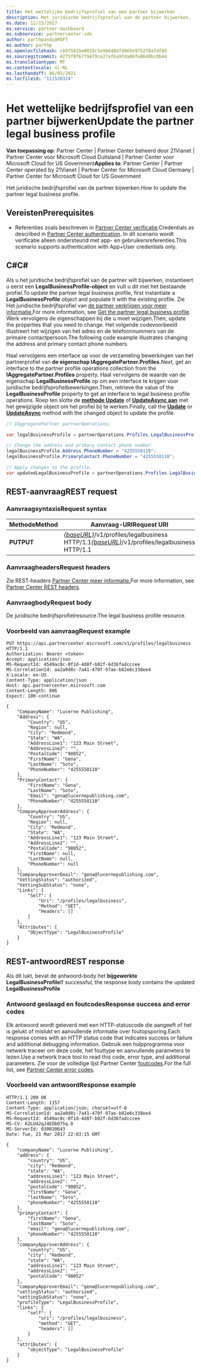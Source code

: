 ```yaml
---
title: Het wettelijke bedrijfsprofiel van een partner bijwerken
description: Het juridische bedrijfsprofiel van de partner bijwerken.
ms.date: 12/15/2017
ms.service: partner-dashboard
ms.subservice: partnercenter-sdk
author: parthpandyaMSFT
ms.author: parthp
ms.openlocfilehash: cb9f5815e0019c5e9b648dfd865e9752f0afdf05
ms.sourcegitcommit: 4275f9f67f9479ce27af6a9fda96fe86d0bc0b44
ms.translationtype: MT
ms.contentlocale: nl-NL
ms.lasthandoff: 06/05/2021
ms.locfileid: "111530324"
---
```

# <a name="update-the-partner-legal-business-profile"></a><span data-ttu-id="c1978-103">Het wettelijke bedrijfsprofiel van een partner bijwerken</span><span class="sxs-lookup"><span data-stu-id="c1978-103">Update the partner legal business profile</span></span>

<span data-ttu-id="c1978-104">**Van toepassing op**: Partner Center | Partner Center beheerd door 21Vianet | Partner Center voor Microsoft Cloud Duitsland | Partner Center voor Microsoft Cloud for US Government</span><span class="sxs-lookup"><span data-stu-id="c1978-104">**Applies to**: Partner Center | Partner Center operated by 21Vianet | Partner Center for Microsoft Cloud Germany | Partner Center for Microsoft Cloud for US Government</span></span>

<span data-ttu-id="c1978-105">Het juridische bedrijfsprofiel van de partner bijwerken.</span><span class="sxs-lookup"><span data-stu-id="c1978-105">How to update the partner legal business profile.</span></span>

## <a name="prerequisites"></a><span data-ttu-id="c1978-106">Vereisten</span><span class="sxs-lookup"><span data-stu-id="c1978-106">Prerequisites</span></span>

- <span data-ttu-id="c1978-107">Referenties zoals beschreven in [Partner Center verificatie](partner-center-authentication.md).</span><span class="sxs-lookup"><span data-stu-id="c1978-107">Credentials as described in [Partner Center authentication](partner-center-authentication.md).</span></span> <span data-ttu-id="c1978-108">In dit scenario wordt verificatie alleen ondersteund met app- en gebruikersreferenties.</span><span class="sxs-lookup"><span data-stu-id="c1978-108">This scenario supports authentication with App+User credentials only.</span></span>

## <a name="c"></a><span data-ttu-id="c1978-109">C\#</span><span class="sxs-lookup"><span data-stu-id="c1978-109">C\#</span></span>

<span data-ttu-id="c1978-110">Als u het juridische bedrijfsprofiel van de partner wilt bijwerken, instantieert u eerst een **LegalBusinessProfile-object** en vult u dit met het bestaande profiel.</span><span class="sxs-lookup"><span data-stu-id="c1978-110">To update the partner legal business profile, first instantiate a **LegalBusinessProfile** object and populate it with the existing profile.</span></span> <span data-ttu-id="c1978-111">Zie Het juridische bedrijfsprofiel van [de partner verkrijgen voor meer informatie.](get-legal-business-profile.md)</span><span class="sxs-lookup"><span data-stu-id="c1978-111">For more information, see [Get the partner legal business profile](get-legal-business-profile.md).</span></span> <span data-ttu-id="c1978-112">Werk vervolgens de eigenschappen bij die u moet wijzigen.</span><span class="sxs-lookup"><span data-stu-id="c1978-112">Then, update the properties that you need to change.</span></span> <span data-ttu-id="c1978-113">Het volgende codevoorbeeld illustreert het wijzigen van het adres en de telefoonnummers van de primaire contactpersoon.</span><span class="sxs-lookup"><span data-stu-id="c1978-113">The following code example illustrates changing the address and primary contact phone numbers.</span></span>

<span data-ttu-id="c1978-114">Haal vervolgens een interface op voor de verzameling bewerkingen van het partnerprofiel van **de eigenschap IAggregatePartner.Profiles.**</span><span class="sxs-lookup"><span data-stu-id="c1978-114">Next, get an interface to the partner profile operations collection from the **IAggregatePartner.Profiles** property.</span></span> <span data-ttu-id="c1978-115">Haal vervolgens de waarde van de eigenschap **LegalBusinessProfile** op om een interface te krijgen voor juridische bedrijfsprofielbewerkingen.</span><span class="sxs-lookup"><span data-stu-id="c1978-115">Then, retrieve the value of the **LegalBusinessProfile** property to get an interface to legal business profile operations.</span></span> <span data-ttu-id="c1978-116">Roep ten slotte de [**methode Update**](/dotnet/api/microsoft.store.partnercenter.profiles.ilegalbusinessprofile.update) of [**UpdateAsync aan**](/dotnet/api/microsoft.store.partnercenter.profiles.ilegalbusinessprofile.updateasync) met het gewijzigde object om het profiel bij te werken.</span><span class="sxs-lookup"><span data-stu-id="c1978-116">Finally, call the [**Update**](/dotnet/api/microsoft.store.partnercenter.profiles.ilegalbusinessprofile.update) or [**UpdateAsync**](/dotnet/api/microsoft.store.partnercenter.profiles.ilegalbusinessprofile.updateasync) method with the changed object to update the profile.</span></span>

``` csharp
// IAggregatePartner partnerOperations;

var legalBusinessProfile = partnerOperations.Profiles.LegalBusinessProfile.Get();

// Change the address and primary contact phone number.
legalBusinessProfile.Address.PhoneNumber = "4255550110";
legalBusinessProfile.PrimaryContact.PhoneNumber = "4255550110";

// Apply changes to the profile.
var updatedLegalBusinessProfile = partnerOperations.Profiles.LegalBusinessProfile.Update(legalBusinessProfile);
```

## <a name="rest-request"></a><span data-ttu-id="c1978-117">REST-aanvraag</span><span class="sxs-lookup"><span data-stu-id="c1978-117">REST request</span></span>

### <a name="request-syntax"></a><span data-ttu-id="c1978-118">Aanvraagsyntaxis</span><span class="sxs-lookup"><span data-stu-id="c1978-118">Request syntax</span></span>

| <span data-ttu-id="c1978-119">Methode</span><span class="sxs-lookup"><span data-stu-id="c1978-119">Method</span></span>  | <span data-ttu-id="c1978-120">Aanvraag-URI</span><span class="sxs-lookup"><span data-stu-id="c1978-120">Request URI</span></span>                                                                    |
|---------|--------------------------------------------------------------------------------|
| <span data-ttu-id="c1978-121">**PUT**</span><span class="sxs-lookup"><span data-stu-id="c1978-121">**PUT**</span></span> | <span data-ttu-id="c1978-122">[*{baseURL}*](partner-center-rest-urls.md)/v1/profiles/legalbusiness HTTP/1.1</span><span class="sxs-lookup"><span data-stu-id="c1978-122">[*{baseURL}*](partner-center-rest-urls.md)/v1/profiles/legalbusiness HTTP/1.1</span></span> |

### <a name="request-headers"></a><span data-ttu-id="c1978-123">Aanvraagheaders</span><span class="sxs-lookup"><span data-stu-id="c1978-123">Request headers</span></span>

<span data-ttu-id="c1978-124">Zie REST-headers [Partner Center meer informatie.](headers.md)</span><span class="sxs-lookup"><span data-stu-id="c1978-124">For more information, see [Partner Center REST headers](headers.md).</span></span>

### <a name="request-body"></a><span data-ttu-id="c1978-125">Aanvraagbody</span><span class="sxs-lookup"><span data-stu-id="c1978-125">Request body</span></span>

<span data-ttu-id="c1978-126">De juridische bedrijfsprofielresource.</span><span class="sxs-lookup"><span data-stu-id="c1978-126">The legal business profile resource.</span></span>

### <a name="request-example"></a><span data-ttu-id="c1978-127">Voorbeeld van aanvraag</span><span class="sxs-lookup"><span data-stu-id="c1978-127">Request example</span></span>

```http
PUT https://api.partnercenter.microsoft.com/v1/profiles/legalbusiness HTTP/1.1
Authorization: Bearer <token>
Accept: application/json
MS-RequestId: 4549ac0c-0f1d-4d8f-b02f-6d36fadcccee
MS-CorrelationId: aa2a0d8c-7a41-470f-97ae-b82e6c338ee4
X-Locale: en-US
Content-Type: application/json
Host: api.partnercenter.microsoft.com
Content-Length: 806
Expect: 100-continue

{
    "CompanyName": "Lucerne Publishing",
    "Address": {
        "Country": "US",
        "Region": null,
        "City": "Redmond",
        "State": "WA",
        "AddressLine1": "123 Main Street",
        "AddressLine2": "",
        "PostalCode": "98052",
        "FirstName": "Gena",
        "LastName": "Soto",
        "PhoneNumber": "4255550110"
    },
    "PrimaryContact": {
        "FirstName": "Gena",
        "LastName": "Soto",
        "Email": "gena@lucernepublishing.com",
        "PhoneNumber": "4255550110"
    },
    "CompanyApproverAddress": {
        "Country": "US",
        "Region": null,
        "City": "Redmond",
        "State": "WA",
        "AddressLine1": "123 Main Street",
        "AddressLine2": "",
        "PostalCode": "98052",
        "FirstName": null,
        "LastName": null,
        "PhoneNumber": null
    },
    "CompanyApproverEmail": "gena@lucernepublishing.com",
    "VettingStatus": "authorized",
    "VettingSubStatus": "none",
    "Links": {
        "Self": {
            "Uri": "/profiles/legalbusiness",
            "Method": "GET",
            "Headers": []
        }
    },
    "Attributes": {
        "ObjectType": "LegalBusinessProfile"
    }
}
```

## <a name="rest-response"></a><span data-ttu-id="c1978-128">REST-antwoord</span><span class="sxs-lookup"><span data-stu-id="c1978-128">REST response</span></span>

<span data-ttu-id="c1978-129">Als dit lukt, bevat de antwoord-body het **bijgewerkte LegalBusinessProfile**</span><span class="sxs-lookup"><span data-stu-id="c1978-129">If successful, the response body contains the updated **LegalBusinessProfile**</span></span>

### <a name="response-success-and-error-codes"></a><span data-ttu-id="c1978-130">Antwoord geslaagd en foutcodes</span><span class="sxs-lookup"><span data-stu-id="c1978-130">Response success and error codes</span></span>

<span data-ttu-id="c1978-131">Elk antwoord wordt geleverd met een HTTP-statuscode die aangeeft of het is gelukt of mislukt en aanvullende informatie over foutopsporing.</span><span class="sxs-lookup"><span data-stu-id="c1978-131">Each response comes with an HTTP status code that indicates success or failure and additional debugging information.</span></span> <span data-ttu-id="c1978-132">Gebruik een hulpprogramma voor netwerk traceer om deze code, het fouttype en aanvullende parameters te lezen.</span><span class="sxs-lookup"><span data-stu-id="c1978-132">Use a network trace tool to read this code, error type, and additional parameters.</span></span> <span data-ttu-id="c1978-133">Zie voor de volledige lijst Partner Center [foutcodes](error-codes.md).</span><span class="sxs-lookup"><span data-stu-id="c1978-133">For the full list, see [Partner Center error codes](error-codes.md).</span></span>

### <a name="response-example"></a><span data-ttu-id="c1978-134">Voorbeeld van antwoord</span><span class="sxs-lookup"><span data-stu-id="c1978-134">Response example</span></span>

```http
HTTP/1.1 200 OK
Content-Length: 1157
Content-Type: application/json; charset=utf-8
MS-CorrelationId: aa2a0d8c-7a41-470f-97ae-b82e6c338ee4
MS-RequestId: 4549ac0c-0f1d-4d8f-b02f-6d36fadcccee
MS-CV: KZLU42qJ4EObO75q.0
MS-ServerId: 030020643
Date: Tue, 21 Mar 2017 22:03:15 GMT

{
    "companyName": "Lucerne Publishing",
    "address": {
        "country": "US",
        "city": "Redmond",
        "state": "WA",
        "addressLine1": "123 Main Street",
        "addressLine2": "",
        "postalCode": "98052",
        "firstName": "Gena",
        "lastName": "Soto",
        "phoneNumber": "4255550110"
    },
    "primaryContact": {
        "firstName": "Gena",
        "lastName": "Soto",
        "email": "gena@lucernepublishing.com",
        "phoneNumber": "4255550110"
    },
    "companyApproverAddress": {
        "country": "US",
        "city": "Redmond",
        "state": "WA",
        "addressLine1": "123 Main Street",
        "addressLine2": "",
        "postalCode": "98052"
    },
    "companyApproverEmail": "gena@lucernepublishing.com",
    "vettingStatus": "authorized",
    "vettingSubStatus": "none",
    "profileType": "LegalBusinessProfile",
    "links": {
        "self": {
            "uri": "/profiles/legalbusiness",
            "method": "GET",
            "headers": []
        }
    },
    "attributes": {
        "objectType": "LegalBusinessProfile"
    }
}
```
